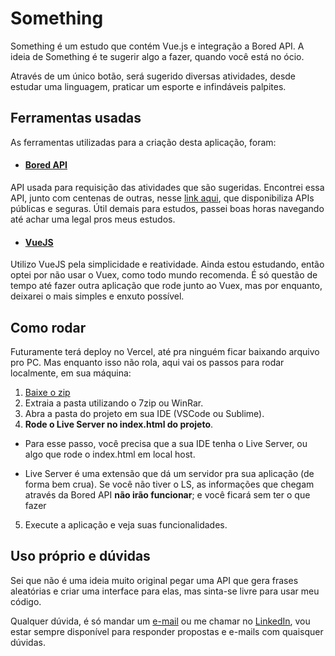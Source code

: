 # Something

Something é um estudo que contém Vue.js e integração a Bored API.
A ideia de Something é te sugerir algo a fazer, quando você está no ócio.

Através de um único botão, será sugerido diversas atividades, desde estudar uma linguagem, praticar um esporte e infindáveis palpites.

## Ferramentas usadas

As ferramentas utilizadas para a criação desta aplicação, foram:

- #### [Bored API](https://www.boredapi.com/)

API usada para requisição das atividades que são sugeridas. Encontrei essa API, junto com centenas de outras, nesse [link aqui](https://github.com/public-apis/public-apis#index), que disponibiliza APIs públicas e seguras. Útil demais para estudos, passei boas horas navegando até achar uma legal pros meus estudos.

- #### [VueJS](https://vuejs.org/)

Utilizo VueJS pela simplicidade e reatividade. Ainda estou estudando, então optei por não usar o Vuex, como todo mundo recomenda. É só questão de tempo até fazer outra aplicação que rode junto ao Vuex, mas por enquanto, deixarei o mais simples e enxuto possível.

## Como rodar

Futuramente terá deploy no Vercel, até pra ninguém ficar baixando arquivo pro PC. Mas enquanto isso não rola, aqui vai os passos para rodar localmente, em sua máquina:

1. [Baixe o zip](https://github.com/Suzei/something-app/archive/refs/heads/main.zip)
2. Extraia a pasta utilizando o 7zip ou WinRar.
3. Abra a pasta do projeto em sua IDE (VSCode ou Sublime).
4. <b>Rode o Live Server no index.html do projeto</b>.

- Para esse passo, você precisa que a sua IDE tenha o Live Server, ou algo que rode o index.html em local host.

- Live Server é uma extensão que dá um servidor pra sua aplicação (de forma bem crua). Se você não tiver o LS, as informações que chegam através da Bored API **não irão funcionar**; e você ficará sem ter o que fazer

5. Execute a aplicação e veja suas funcionalidades.

## Uso próprio e dúvidas

Sei que não é uma ideia muito original pegar uma API que gera frases aleatórias e criar uma interface para elas, mas sinta-se livre para usar meu código.

Qualquer dúvida, é só mandar um [e-mail](mailto:silvaviniciusdev@gmail.com) ou me chamar no [LinkedIn](https://www.linkedin.com/in/silva-viniciusdev/), vou estar sempre disponível para responder propostas e e-mails com quaisquer dúvidas.
